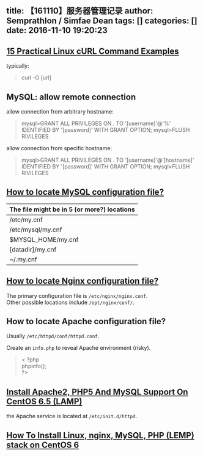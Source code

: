 title: 【161110】服务器管理记录
author: Semprathlon / Simfae Dean
tags: []
categories: []
date: 2016-11-10 19:20:23
---
[15 Practical Linux cURL Command Examples ](http://www.thegeekstuff.com/2012/04/curl-examples/)
----
typically:
  > curl -O [url]

MySQL: allow remote connection
----
allow connection from arbitrary hostname:
  > mysql>GRANT ALL PRIVILEGES ON *.* TO '[username]'@'%' IDENTIFIED BY '[password]' WITH GRANT OPTION;
  > mysql>FLUSH RIVILEGES
   
allow connection from specific hostname:  
  > mysql>GRANT ALL PRIVILEGES ON *.* TO '[username]'@’[hostname]’ IDENTIFIED BY '[password]' WITH GRANT OPTION;
  > mysql>FLUSH RIVILEGES

[How to locate MySQL configuration file?](http://stackoverflow.com/questions/2482234/how-to-know-mysql-my-cnf-location)
----
|The file might be in 5 (or more?) locations|
|---|
|/etc/my.cnf|
|/etc/mysql/my.cnf|
|$MYSQL_HOME/my.cnf|
|[datadir]/my.cnf|
|~/.my.cnf|

[How to locate Nginx configuration file?](https://www.linode.com/docs/websites/nginx/how-to-configure-nginx)
----
The primary configuration file is `/etc/nginx/nginx.conf`.  
Other possible locations include `/opt/nginx/conf/`.

How to locate Apache configuration file?
----
  Usually `/etc/httpd/conf/httpd.conf`.  

  Create an `info.php` to reveal Apache environment (risky).
  > < ?php  
  > phpinfo();  
  > ?>

[Install Apache2, PHP5 And MySQL Support On CentOS 6.5 (LAMP)](https://www.howtoforge.com/apache_php_mysql_on_centos_6.5_lamp)
----
the Apache service is located at `/etc/init.d/httpd`.  

[How To Install Linux, nginx, MySQL, PHP (LEMP) stack on CentOS 6](https://www.digitalocean.com/community/tutorials/how-to-install-linux-nginx-mysql-php-lemp-stack-on-centos-6)
----
